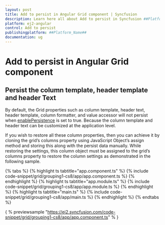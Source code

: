 ```yaml
---
layout: post
title: Add to persist in Angular Grid component | Syncfusion
description: Learn here all about Add to persist in Syncfusion ##Platform_Name## Grid component of Syncfusion Essential JS 2 and more.
platform: ej2-angular
control: Add to persist 
publishingplatform: ##Platform_Name##
documentation: ug
---
```


# Add to persist in Angular Grid component

## Persist the column template, header template and header Text

By default, the Grid properties such as column template, header text, header template, column formatter, and value accessor will not persist when [enablePersistence](../../api/grid/#enablepersistence) is set to true. Because the column template and header text can be customized at the application level.

If you wish to restore all these column properties, then you can achieve it by cloning the grid’s columns property using JavaScript Object’s assign method and storing this along with the persist data manually. While restoring the settings, this column object must be assigned to the grid’s columns property to restore the column settings as demonstrated in the following sample.

{% tabs %}
{% highlight ts tabtitle="app.component.ts" %}
{% include code-snippet/grid/grouping1-cs8/app/app.component.ts %}
{% endhighlight %}
{% highlight ts tabtitle="app.module.ts" %}
{% include code-snippet/grid/grouping1-cs8/app/app.module.ts %}
{% endhighlight %}
{% highlight ts tabtitle="main.ts" %}
{% include code-snippet/grid/grouping1-cs8/app/main.ts %}
{% endhighlight %}
{% endtabs %}
  
{ % previewsample "https://ej2.syncfusion.com/code-snippet/grid/grouping1-cs8/app/app.component.ts" % }